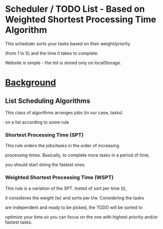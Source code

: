 # Scheduler / TODO List - Based on Weighted Shortest Processing Time Algorithm

This scheduler sorts your tasks based on their weight/priority

(from 1 to 5) and the time it takes to complete.

Website is simple - the list is stored only on localStorage.

# [Background](https://riot.ieor.berkeley.edu/Applications/Scheduling/algorithms.html)

## List Scheduling Algorithms

This class of algorithms arranges jobs (in our case, tasks)

on a list according to some rule

### Shortest Processing Time (SPT)

This rule orders the jobs/tasks in the order of increasing

processing times. Basically, to complete more tasks in a period of time,

you should start doing the fastest ones.

### Weighted Shortest Processing Time (WSPT)

This rule is a variation of the SPT. Insted of sort per time (t),

it consideres the weight (w) and sorts per t/w. Considering the tasks

are independent and ready to be picked, the TODO will be sorted to

optimize your time so you can focus on the one with highest priority and/or fastest tasks.
